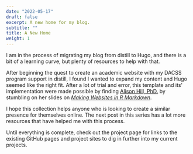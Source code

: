 ```yaml
---
date: "2022-05-17"
draft: false
excerpt: A new home for my blog.
subtitle: ""
title: A New Home
weight: 1
---
```


I am in the process of migrating my blog from distill to Hugo, and there is a bit of a learning curve, but plenty of resources to help with that. 

After beginning the quest to create an academic website with my DACSS program support in distill, I found I wanted to expand my content and Hugo seemed like the right fit. After a lot of trial and error, this template and its' implementation were made possible by finding [Alison Hill, PhD.](https://www.apreshill.com/project/hugo-apero/) by stumbling on her slides on [*Making Websites in R Markdown*](https://arm.rbind.io/slides/blogdown.html#1).

I hope this collection helps anyone who is looking to create a similar presence for themselves online. The next post in this series has a lot more resources that have helped me with this process.

Until everything is complete, check out the project page for links to the existing GitHub pages and project sites to dig in further into my current projects.

